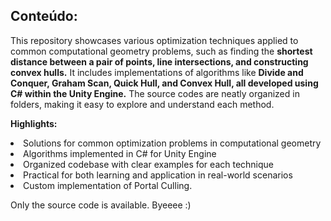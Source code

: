 
## Conteúdo:

This repository showcases various optimization techniques applied to common computational geometry problems, such as finding the <b>shortest distance between a pair of points, line intersections, and constructing convex hulls.</b> It includes implementations of algorithms like <b>Divide and Conquer, Graham Scan, Quick Hull, and Convex Hull, all developed using C# within the Unity Engine.</b> The source codes are neatly organized in folders, making it easy to explore and understand each method.

<b>Highlights:</b>

<li>Solutions for common optimization problems in computational geometry</li>
<li>Algorithms implemented in C# for Unity Engine</li>
<li>Organized codebase with clear examples for each technique</li>
<li>Practical for both learning and application in real-world scenarios</li>
<li>Custom implementation of Portal Culling.</li>

Only the source code is available.
Byeeee :)
